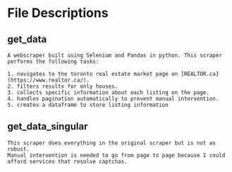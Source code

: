 # File Descriptions

## get_data

    A webscraper built using Selenium and Pandas in python. This scraper performs the following tasks:

    1. navigates to the toronto real estate market page on [REALTOR.ca](https://www.realtor.ca/).
    2. filters results for only houses.
    3. collects specific information about each listing on the page.
    4. handles pagination automatically to prevent manual intervention.
    5. creates a dataframe to store listing information

## get_data_singular
    
    This scraper does everything in the original scraper but is not as robust.
    Manual intervention is needed to go from page to page because I could afford services that resolve captchas.